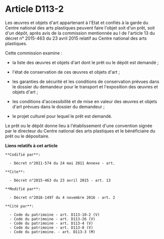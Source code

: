 # Article D113-2

Les œuvres et objets d'art appartenant à l'Etat et confiés à la garde du Centre national des arts plastiques peuvent faire
l'objet soit d'un prêt, soit d'un dépôt, après avis de la commission mentionnée au I de l'article 13 du décret n° 2015-463 du
23 avril 2015 relatif au Centre national des arts plastiques. 

Cette commission examine :

- la liste des œuvres et objets d'art dont le prêt ou le dépôt est demandé ;

- l'état de conservation de ces œuvres et objets d'art ;

- les garanties de sécurité et les conditions de conservation prévues dans le dossier du demandeur pour le transport et
l'exposition des œuvres et objets d'art ;

- les conditions d'accessibilité et de mise en valeur des œuvres et objets d'art prévues dans le dossier du demandeur ;

- le projet culturel pour lequel le prêt est demandé. 

Le prêt ou le dépôt donne lieu à l'établissement d'une convention signée par le directeur du Centre national des arts
plastiques et le bénéficiaire du prêt ou le dépositaire.

**Liens relatifs à cet article**

	**Codifié par**:

	  - Décret n°2011-574 du 24 mai 2011 Annexe - art.

	**Cite**:

	  - Décret n°2015-463 du 23 avril 2015 - art. 13

	**Modifié par**:

	  - Décret n°2016-1497 du 4 novembre 2016 - art. 2

	**Cité par**:

	  - Code du patrimoine - art. D113-10-2 (V)
	  - Code du patrimoine - art. D113-26 (V)
	  - Code du patrimoine - art. D113-4 (V)
	  - Code du patrimoine - art. D113-8 (V)
	  - Code du patrimoine. - art. D113-3 (M)
